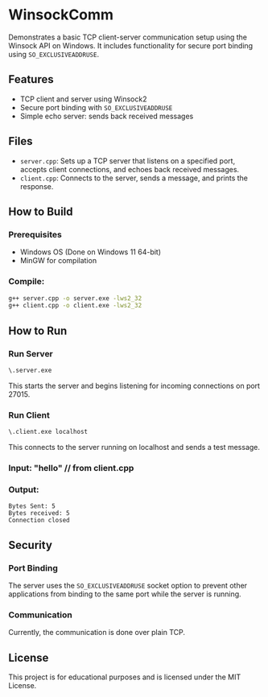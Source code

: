 # WinsockComm

Demonstrates a basic TCP client-server communication setup using the Winsock API on Windows. It includes functionality for secure port binding using `SO_EXCLUSIVEADDRUSE`.

## Features

* TCP client and server using Winsock2
* Secure port binding with `SO_EXCLUSIVEADDRUSE`
* Simple echo server: sends back received messages

## Files

* `server.cpp`: Sets up a TCP server that listens on a specified port, accepts client connections, and echoes back received messages.
* `client.cpp`: Connects to the server, sends a message, and prints the response.

## How to Build

### Prerequisites

* Windows OS (Done on Windows 11 64-bit)
* MinGW for compilation

### Compile:

```sh
g++ server.cpp -o server.exe -lws2_32
g++ client.cpp -o client.exe -lws2_32
```

## How to Run

### Run Server

```bash
\.server.exe
```

This starts the server and begins listening for incoming connections on port 27015.

### Run Client

```bash
\.client.exe localhost
```

This connects to the server running on localhost and sends a test message.

### Input: "hello" // from client.cpp

### Output:
```
Bytes Sent: 5
Bytes received: 5
Connection closed
```

## Security

### Port Binding

The server uses the `SO_EXCLUSIVEADDRUSE` socket option to prevent other applications from binding to the same port while the server is running.

### Communication

Currently, the communication is done over plain TCP. 

## License

This project is for educational purposes and is licensed under the MIT License.
